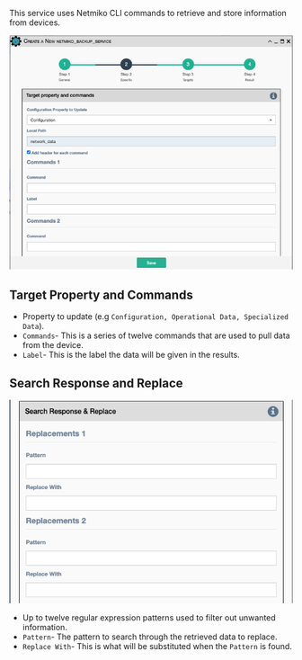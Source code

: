 This service uses Netmiko CLI commands to retrieve and store information from
devices.

![Netmiko Data Backup Service](../../_static/automation/service_types/netmiko_databackup.png)

## Target Property and Commands

-   Property to update (e.g `Configuration, Operational Data, Specialized Data`).
-   `Commands`- This is a series of twelve commands that are used to
    pull data from the device.
-   `Label`- This is the label the data will be given in the results.

## Search Response and Replace

![Netmiko Data Backup Parameters](../../_static/automation/service_types/netmiko_searchresponsereplace.png)

-   Up to twelve regular expression patterns used to filter out unwanted information.
-   `Pattern`- The pattern to search through the retrieved data to
    replace.
-   `Replace With`- This is what will be substituted when the `Pattern`
    is found.
